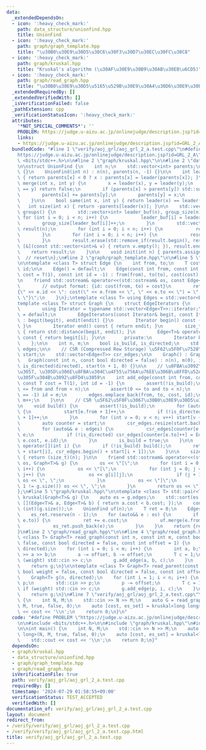 ```yaml
---
data:
  _extendedDependsOn:
  - icon: ':heavy_check_mark:'
    path: data_structure/unionfind.hpp
    title: UnionFind
  - icon: ':heavy_check_mark:'
    path: graph/graph_template.hpp
    title: "\u30B0\u30E9\u30D5\u30C6\u30F3\u30D7\u30EC\u30FC\u30C8"
  - icon: ':heavy_check_mark:'
    path: graph/kruskal.hpp
    title: "Kruskal's algorithm (\u30AF\u30E9\u30B9\u30AB\u30EB\u6CD5)"
  - icon: ':heavy_check_mark:'
    path: graph/read_graph.hpp
    title: "\u30B0\u30E9\u30D5\u5165\u529B\u30E9\u30A4\u30D6\u30E9\u30EA"
  _extendedRequiredBy: []
  _extendedVerifiedWith: []
  _isVerificationFailed: false
  _pathExtension: cpp
  _verificationStatusIcon: ':heavy_check_mark:'
  attributes:
    '*NOT_SPECIAL_COMMENTS*': ''
    PROBLEM: https://judge.u-aizu.ac.jp/onlinejudge/description.jsp?id=GRL_2_A
    links:
    - https://judge.u-aizu.ac.jp/onlinejudge/description.jsp?id=GRL_2_A
  bundledCode: "#line 1 \"verify/aoj_grl/aoj_grl_2_a.test.cpp\"\n#define PROBLEM \"\
    https://judge.u-aizu.ac.jp/onlinejudge/description.jsp?id=GRL_2_A\"\n\n#include\
    \ <bits/stdc++.h>\n\n#line 2 \"graph/kruskal.hpp\"\n\n#line 2 \"data_structure/unionfind.hpp\"\
    \n\nstruct UnionFind {\n    int n;\n    std::vector<int> parents;\n\n    UnionFind()\
    \ {}\n    UnionFind(int n) : n(n), parents(n, -1) {}\n\n    int leader(int x)\
    \ { return parents[x] < 0 ? x : parents[x] = leader(parents[x]); }\n\n    bool\
    \ merge(int x, int y) {\n        x = leader(x), y = leader(y);\n        if (x\
    \ == y) return false;\n        if (parents[x] > parents[y]) std::swap(x, y);\n\
    \        parents[x] += parents[y];\n        parents[y] = x;\n        return true;\n\
    \    }\n\n    bool same(int x, int y) { return leader(x) == leader(y); }\n\n \
    \   int size(int x) { return -parents[leader(x)]; }\n\n    std::vector<std::vector<int>>\
    \ groups() {\n        std::vector<int> leader_buf(n), group_size(n);\n       \
    \ for (int i = 0; i < n; i++) {\n            leader_buf[i] = leader(i);\n    \
    \        group_size[leader_buf[i]]++;\n        }\n        std::vector<std::vector<int>>\
    \ result(n);\n        for (int i = 0; i < n; i++) {\n            result[i].reserve(group_size[i]);\n\
    \        }\n        for (int i = 0; i < n; i++) {\n            result[leader_buf[i]].push_back(i);\n\
    \        }\n        result.erase(std::remove_if(result.begin(), result.end(),\
    \ [&](const std::vector<int>& v) { return v.empty(); }), result.end());\n    \
    \    return result;\n    }\n\n    void init(int n) { parents.assign(n, -1); }\
    \  // reset\n};\n#line 2 \"graph/graph_template.hpp\"\n\n#line 5 \"graph/graph_template.hpp\"\
    \n\ntemplate <class T> struct Edge {\n    int from, to;\n    T cost;\n    int\
    \ id;\n\n    Edge() = default;\n    Edge(const int from, const int to, const T\
    \ cost = T(1), const int id = -1) : from(from), to(to), cost(cost), id(id) {}\n\
    \n    friend std::ostream& operator<<(std::ostream& os, const Edge<T>& e) {\n\
    \        // output format: {id: cost(from, to) = cost}\n        return os << \"\
    {\" << e.id << \": cost(\" << e.from << \", \" << e.to << \") = \" << e.cost <<\
    \ \"}\";\n    }\n};\ntemplate <class T> using Edges = std::vector<Edge<T>>;\n\n\
    template <class T> struct Graph {\n    struct EdgeIterators {\n       public:\n\
    \        using Iterator = typename std::vector<Edge<T>>::iterator;\n        EdgeIterators()\
    \ = default;\n        EdgeIterators(const Iterator& begit, const Iterator& endit)\
    \ : begit(begit), endit(endit) {}\n        Iterator begin() const { return begit;\
    \ }\n        Iterator end() const { return endit; }\n        size_t size() const\
    \ { return std::distance(begit, endit); }\n        Edge<T>& operator[](int i)\
    \ const { return begit[i]; }\n\n       private:\n        Iterator begit, endit;\n\
    \    };\n\n    int n, m;\n    bool is_build, is_directed;\n    std::vector<Edge<T>>\
    \ edges;\n\n    // CSR (Compressed Row Storage) \u5F62\u5F0F\u7528\n    std::vector<int>\
    \ start;\n    std::vector<Edge<T>> csr_edges;\n\n    Graph() : Graph(0) {}\n \
    \   Graph(const int n, const bool directed = false) : n(n), m(0), is_build(false),\
    \ is_directed(directed), start(n + 1, 0) {}\n\n    // \u8FBA\u3092\u8FFD\u52A0\
    \u3057, \u305D\u306E\u8FBA\u304C\u4F55\u756A\u76EE\u306B\u8FFD\u52A0\u3055\u308C\
    \u305F\u304B\u3092\u8FD4\u3059\n    int add_edge(const int from, const int to,\
    \ const T cost = T(1), int id = -1) {\n        assert(!is_build);\n        assert(0\
    \ <= from and from < n);\n        assert(0 <= to and to < n);\n        if (id\
    \ == -1) id = m;\n        edges.emplace_back(from, to, cost, id);\n        return\
    \ m++;\n    }\n\n    // CSR \u5F62\u5F0F\u3067\u30B0\u30E9\u30D5\u3092\u69CB\u7BC9\
    \n    void build() {\n        assert(!is_build);\n        for (auto&& e : edges)\
    \ {\n            start[e.from + 1]++;\n            if (!is_directed) start[e.to\
    \ + 1]++;\n        }\n        for (int v = 0; v < n; v++) start[v + 1] += start[v];\n\
    \        auto counter = start;\n        csr_edges.resize(start.back() + 1);\n\
    \        for (auto&& e : edges) {\n            csr_edges[counter[e.from]++] =\
    \ e;\n            if (!is_directed) csr_edges[counter[e.to]++] = Edge(e.to, e.from,\
    \ e.cost, e.id);\n        }\n        is_build = true;\n    }\n\n    EdgeIterators\
    \ operator[](int i) {\n        if (!is_build) build();\n        return EdgeIterators(csr_edges.begin()\
    \ + start[i], csr_edges.begin() + start[i + 1]);\n    }\n\n    size_t size() const\
    \ { return (size_t)(n); }\n\n    friend std::ostream& operator<<(std::ostream&\
    \ os, Graph<T>& g) {\n        os << \"[\";\n        for (int i = 0; i < g.size();\
    \ i++) {\n            os << \"[\";\n            for (int j = 0; j < g[i].size();\
    \ j++) {\n                os << g[i][j];\n                if (j + 1 != g[i].size())\
    \ os << \", \";\n            }\n            os << \"]\";\n            if (i +\
    \ 1 != g.size()) os << \", \";\n        }\n        return os << \"]\";\n    }\n\
    };\n#line 5 \"graph/kruskal.hpp\"\n\ntemplate <class T> std::pair<T, Edges<T>>\
    \ kruskal(Graph<T>& g) {\n    auto es = g.edges;\n    std::sort(es.begin(), es.end(),\
    \ [](Edge<T>& a, Edge<T>& b) { return a.cost < b.cost; });\n    const int n =\
    \ (int)(g.size());\n    UnionFind uf(n);\n    T ret = 0;\n    Edges<T> es_ret;\n\
    \    es_ret.reserve(n - 1);\n    for (auto&& e : es) {\n        if (!uf.same(e.from,\
    \ e.to)) {\n            ret += e.cost;\n            uf.merge(e.from, e.to);\n\
    \            es_ret.push_back(e);\n        }\n    }\n    return {ret, es_ret};\n\
    }\n#line 2 \"graph/read_graph.hpp\"\n\n#line 4 \"graph/read_graph.hpp\"\n\ntemplate\
    \ <class T> Graph<T> read_graph(const int n, const int m, const bool weight =\
    \ false, const bool directed = false, const int offset = 1) {\n    Graph<T> g(n,\
    \ directed);\n    for (int i = 0; i < m; i++) {\n        int a, b;\n        std::cin\
    \ >> a >> b;\n        a -= offset, b -= offset;\n        T c = 1;\n        if\
    \ (weight) std::cin >> c;\n        g.add_edge(a, b, c);\n    }\n    g.build();\n\
    \    return g;\n}\n\ntemplate <class T> Graph<T> read_parent(const int n, const\
    \ bool weight = false, const bool directed = false, const int offset = 1) {\n\
    \    Graph<T> g(n, directed);\n    for (int i = 1; i < n; i++) {\n        int\
    \ p;\n        std::cin >> p;\n        p -= offset;\n        T c = 1;\n       \
    \ if (weight) std::cin >> c;\n        g.add_edge(p, i, c);\n    }\n    g.build();\n\
    \    return g;\n}\n#line 7 \"verify/aoj_grl/aoj_grl_2_a.test.cpp\"\n\nint main()\
    \ {\n    int N, M;\n    std::cin >> N >> M;\n    auto G = read_graph<long long>(N,\
    \ M, true, false, 0);\n    auto [cost, es_set] = kruskal<long long>(G);\n    std::cout\
    \ << cost << '\\n';\n    return 0;\n}\n"
  code: "#define PROBLEM \"https://judge.u-aizu.ac.jp/onlinejudge/description.jsp?id=GRL_2_A\"\
    \n\n#include <bits/stdc++.h>\n\n#include \"graph/kruskal.hpp\"\n#include \"graph/read_graph.hpp\"\
    \n\nint main() {\n    int N, M;\n    std::cin >> N >> M;\n    auto G = read_graph<long\
    \ long>(N, M, true, false, 0);\n    auto [cost, es_set] = kruskal<long long>(G);\n\
    \    std::cout << cost << '\\n';\n    return 0;\n}"
  dependsOn:
  - graph/kruskal.hpp
  - data_structure/unionfind.hpp
  - graph/graph_template.hpp
  - graph/read_graph.hpp
  isVerificationFile: true
  path: verify/aoj_grl/aoj_grl_2_a.test.cpp
  requiredBy: []
  timestamp: '2024-07-29 01:58:55+09:00'
  verificationStatus: TEST_ACCEPTED
  verifiedWith: []
documentation_of: verify/aoj_grl/aoj_grl_2_a.test.cpp
layout: document
redirect_from:
- /verify/verify/aoj_grl/aoj_grl_2_a.test.cpp
- /verify/verify/aoj_grl/aoj_grl_2_a.test.cpp.html
title: verify/aoj_grl/aoj_grl_2_a.test.cpp
---
```

